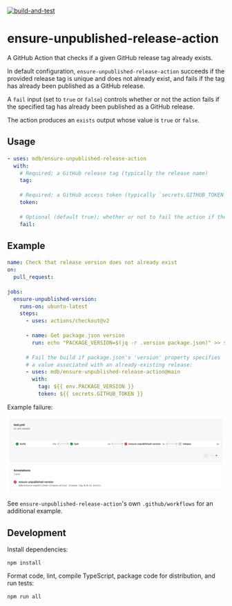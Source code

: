 [![build-and-test](https://github.com/mdb/ensure-unpublished-release-action/actions/workflows/test.yml/badge.svg)](https://github.com/mdb/ensure-unpublished-release-action/actions/workflows/test.yml)

# ensure-unpublished-release-action

A GitHub Action that checks if a given GitHub release tag already exists.

In default configuration, `ensure-unpublished-release-action` succeeds if the provided release tag
is unique and does not already exist, and fails if the tag has already been published as a GitHub release.

A `fail` input (set to `true` or `false`) controls whether or not the action fails if the specified tag
has already been published as a GitHub release.

The action produces an `exists` output whose value is `true` or `false`.

## Usage

```yaml
- uses: mdb/ensure-unpublished-release-action
  with:
    # Required; a GitHub release tag (typically the release name)
    tag:

    # Required; a GitHub access token (typically `secrets.GITHUB_TOKEN`)
    token:

    # Optional (default true); whether or not to fail the action if the release tag has already been published
    fail:
```

## Example

```yaml
name: Check that release version does not already exist
on:
  pull_request:

jobs:
  ensure-unpublished-version:
    runs-on: ubuntu-latest
    steps:
      - uses: actions/checkout@v2

      - name: Get package.json version
        run: echo "PACKAGE_VERSION=$(jq -r .version package.json)" >> $GITHUB_ENV

      # Fail the build if package.json's 'version' property specifies
      # a value associated with an already-existing release:
      - uses: mdb/ensure-unpublished-release-action@main
        with:
          tag: ${{ env.PACKAGE_VERSION }}
          token: ${{ secrets.GITHUB_TOKEN }}
```

Example failure:

![failure example](example_failure.png)

See `ensure-unpublished-release-action`'s own `.github/workflows` for an additional example.

## Development

Install dependencies:

```
npm install
```

Format code, lint, compile TypeScript, package code for distribution, and run tests:

```
npm run all
```
